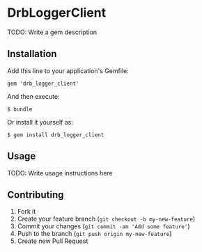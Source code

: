 # DrbLoggerClient

TODO: Write a gem description

## Installation

Add this line to your application's Gemfile:

    gem 'drb_logger_client'

And then execute:

    $ bundle

Or install it yourself as:

    $ gem install drb_logger_client

## Usage

TODO: Write usage instructions here

## Contributing

1. Fork it
2. Create your feature branch (`git checkout -b my-new-feature`)
3. Commit your changes (`git commit -am 'Add some feature'`)
4. Push to the branch (`git push origin my-new-feature`)
5. Create new Pull Request
